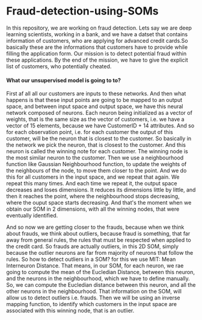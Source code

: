 # Fraud-detection-using-SOMs



In this repository, we are working on fraud detection. Lets say we are deep learning scientists, working in a bank, and we have a datset that contains information of customers, who are applying for advanced credit cards.So basically these are the informations that customers have to provide while filling the application form. Our mission is to detect potential fraud within these applications. By the end of the mission, we have to give the explicit list of customers, who potentially cheated.

#### What our unsupervised model is going to to? 
First af all all our customers are inputs to these networks. And then what happens is that these input points are going to be mapped to an output space, and between input space and output space, we have this neural network composed of neurons. Each neuron being initialized as a vector of weights, that is the same size as the vector of customers, i.e. we have a vector of 15 elements, because we have CustomerID + 14 attributes. And so for each observation point, i.e. for each customer the output of this customer, will be the neuron that is closest to the customer. So basically in the network we pick the neuron, that is closest to the customer. And this neuron is called the winning note for each customer. The winning node is the most similar neuron to the customer. Then we use a neighbourhood function like Gaussian Neighbourhood function, to update the weights of the neighbours of the node, to move them closer to the point. And we do this for all customers in the input space, and we repeat that again. We repeat this many times. And each time we repeat it, the output space decreases and loses dimensions. It reduces its dimensions little by little, and then it reaches the point, where the neighbourhood stops decreasing, where the ouput space starts decreasing. And that's the moment when we obtain our SOM in 2 dimensions, with all the winning nodes, that were eventually identified. 

And so now we are getting closer to the frauds, because when we think about frauds, we think about outliers, because fraud is something, that far away from general rules, the rules that must be respected when applied to the credit card. So frauds are actually outliers, in this 2D SOM, simply because the outlier neurons are far from majority of neurons that follow the rules. So how to detect outliers in a SOM? for this we use MIT: Mean Interneuron Distance. That means, in our SOM, for each neuron, we rae going to compute the mean of the Eucledian Distance, between this neuron, and the neurons in the neighbourhood, which we have to define manually. So, we can compute the Eucledian distance between this neuron, and all the other neurons in the neighbourhood. That information on the SOM, will allow us to detect outliers i.e. frauds. Then we will be using an inverse mapping function, to identify which customers in the input space are associated with this winning node, that is an outlier. 
